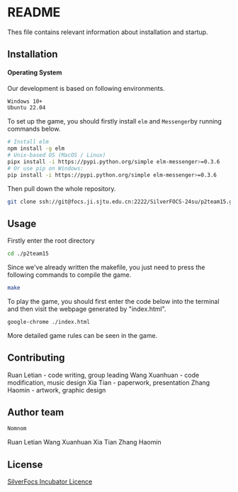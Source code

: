 # README

Thes file contains relevant information about installation and startup.

## Installation

#### Operating System

Our development is based on following environments.

```tex
Windows 10+
Ubuntu 22.04
```

To set up the game, you should firstly install `elm` and `Messenger`by running commands below.

```bash
# Install elm
npm install -g elm
# Unix-based OS (MacOS / Linux)
pipx install -i https://pypi.python.org/simple elm-messenger>=0.3.6
# Or use pip on Windows:
pip install -i https://pypi.python.org/simple elm-messenger>=0.3.6
```

Then pull down the whole repository.

```bash
git clone ssh://git@focs.ji.sjtu.edu.cn:2222/SilverFOCS-24su/p2team15.git
```

## Usage

Firstly enter the root directory

```bash
cd ./p2team15
```

Since we've already written the makefile, you just need to press the following commands to  compile the game.

```bash
make
```

To play the game, you should first enter the code below into the terminal and then visit the webpage generated by "index.html".

```bash
google-chrome ./index.html
```

More detailed game rules can be seen in the game.

## Contributing

Ruan Letian - code writing, group leading
Wang Xuanhuan - code modification, music design
Xia Tian - paperwork, presentation
Zhang Haomin - artwork, graphic design

## Author team 

```tex
Nomnom
```

Ruan Letian
Wang Xuanhuan
Xia Tian
Zhang Haomin

## License 

[SilverFocs Incubator Licence](https://focs.ji.sjtu.edu.cn/silverfocs/markdown/license)